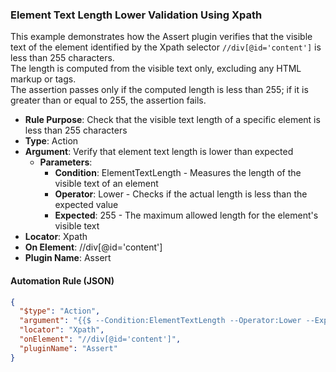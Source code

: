 ### Element Text Length Lower Validation Using Xpath

This example demonstrates how the Assert plugin verifies that the visible text of the element identified by the Xpath selector `//div[@id='content']` is less than 255 characters.  
The length is computed from the visible text only, excluding any HTML markup or tags.  
The assertion passes only if the computed length is less than 255; if it is greater than or equal to 255, the assertion fails.

- **Rule Purpose**: Check that the visible text length of a specific element is less than 255 characters  
- **Type**: Action  
- **Argument**: Verify that element text length is lower than expected  
  - **Parameters**:  
    - **Condition**: ElementTextLength - Measures the length of the visible text of an element  
    - **Operator**: Lower - Checks if the actual length is less than the expected value  
    - **Expected**: 255 - The maximum allowed length for the element's visible text  
- **Locator**: Xpath  
- **On Element**: //div[@id='content']  
- **Plugin Name**: Assert  

#### Automation Rule (JSON)

```json
{
  "$type": "Action",
  "argument": "{{$ --Condition:ElementTextLength --Operator:Lower --Expected:255}}",
  "locator": "Xpath",
  "onElement": "//div[@id='content']",
  "pluginName": "Assert"
}
```
